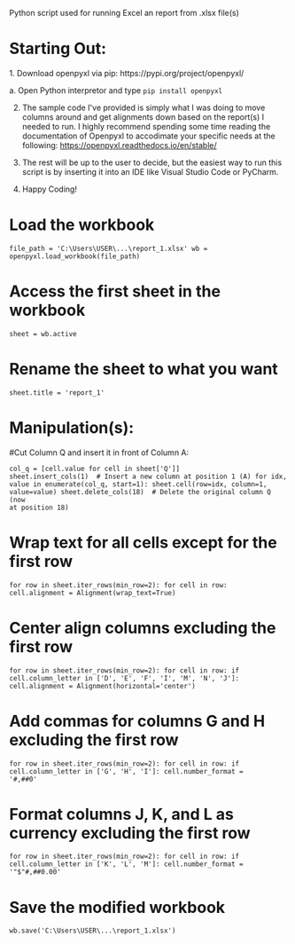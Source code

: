 Python script used for running Excel an report from .xlsx file(s)
<h1> Starting Out: </h1>
1. Download openpyxl via pip: https://pypi.org/project/openpyxl/<p>
       a. Open Python interpretor and type <code>pip install openpyxl</code>

2. The sample code I've provided is simply what I was doing to move columns around and get alignments down based on the report(s) I needed to run. I highly recommend spending some time reading the documentation of Openpyxl to accodimate your specific needs at the following: https://openpyxl.readthedocs.io/en/stable/

3. The rest will be up to the user to decide, but the easiest way to run this script is by inserting it into an IDE like Visual Studio Code or PyCharm.

4. Happy Coding!



# Load the workbook
<code>file_path = 'C:\\Users\\USER\\...\\report_1.xlsx'
wb = openpyxl.load_workbook(file_path)</code>

# Access the first sheet in the workbook
<code>sheet = wb.active</code>

# Rename the sheet to what you want
<code>sheet.title = 'report_1'</code>

<h1> Manipulation(s): </h1>

#Cut Column Q and insert it in front of Column A:

<code>col_q = [cell.value for cell in sheet['Q']]
sheet.insert_cols(1)  # Insert a new column at position 1 (A)
for idx, value in enumerate(col_q, start=1):
sheet.cell(row=idx, column=1, value=value)
sheet.delete_cols(18)  # Delete the original column Q (now at position 18)
</code>

# Wrap text for all cells except for the first row
<code>for row in sheet.iter_rows(min_row=2):
for cell in row:
cell.alignment = Alignment(wrap_text=True)</code>

# Center align columns excluding the first row
<code>for row in sheet.iter_rows(min_row=2):
for cell in row:
if cell.column_letter in ['D', 'E', 'F', 'I', 'M', 'N', 'J']:
cell.alignment = Alignment(horizontal='center')</code>

# Add commas for columns G and H excluding the first row
<code>for row in sheet.iter_rows(min_row=2):
for cell in row:
if cell.column_letter in ['G', 'H', 'I']:
cell.number_format = '#,##0'</code>

# Format columns J, K, and L as currency excluding the first row
<code>for row in sheet.iter_rows(min_row=2):
for cell in row:
if cell.column_letter in ['K', 'L', 'M']:
cell.number_format = '"$"#,##0.00'</code>

# Save the modified workbook
<code>wb.save('C:\\Users\\USER\\...\\report_1.xlsx')</code>

</code>

